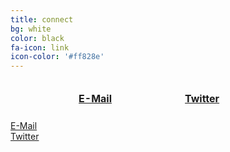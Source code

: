 ```yaml
---
title: connect
bg: white
color: black
fa-icon: link
icon-color: '#ff828e'
---
```


<style>
  table.connect {
    width: 100%;
    border-collapse:separate;
    border-spacing: 100px 5px;
  }
  
  td.connect {
    width: 50%;
    text-align: center;
  }
  
  td.title {
    text-align: center;
    font-weight: bold;
  }
</style>

<table class="connect">
  <tr>
    <td class="connect">
      <a href="mailto:bestpuckin@gmail.com">
         <span class="fa-stack subtlecircle" style="font-size:100px; background:rgba(255,130,142,0.1)">
           <i class="fa fa-circle fa-stack-2x text-white"></i>
           <i class="fa far fa-envelope fa-stack-1x fa-dg"></i>
         </span>
       </a>
    </td>
    <td class="connect">
      <a href="https://twitter.com/bestpuckin" target="_blank">
        <span class="fa-stack subtlecircle" style="font-size:100px; background:rgb(29,161,242,0.1)">
          <i class="fa fa-circle fa-stack-2x text-white"></i>
          <i class="fa fa-twitter fa-stack-1x text-blue"></i>
        </span>
      </a>
    </td>
  </tr>
  <tr>
    <td class="title"><a href="mailto:bestpuckin@gmail.com">E-Mail</a></td>
    <td class="title"><a href="https://twitter.com/bestpuckin" target="_blank">Twitter</a></td>
  </tr>
</table>

<div class="container">
  <div class="row">
    <div class="col-lg-6">
      <a href="mailto:bestpuckin@gmail.com">
         <span class="fa-stack subtlecircle" style="font-size:100px; background:rgba(255,130,142,0.1)">
           <i class="fa fa-circle fa-stack-2x text-white"></i>
           <i class="fa far fa-envelope fa-stack-1x fa-dg"></i>
         </span>
       </a>
    </div>
    <div class="col-lg-6">
      <a href="https://twitter.com/bestpuckin" target="_blank">
        <span class="fa-stack subtlecircle" style="font-size:100px; background:rgb(29,161,242,0.1)">
          <i class="fa fa-circle fa-stack-2x text-white"></i>
          <i class="fa fa-twitter fa-stack-1x text-blue"></i>
        </span>
      </a>
    </div>
  </div>
  <div class="row">
    <div class="col-lg-6">
      <a href="mailto:bestpuckin@gmail.com">E-Mail</a>
    </div>
    <div class="col-lg-6">
      <a href="https://twitter.com/bestpuckin" target="_blank">Twitter</a>
    </div>
  </div>
</div>
